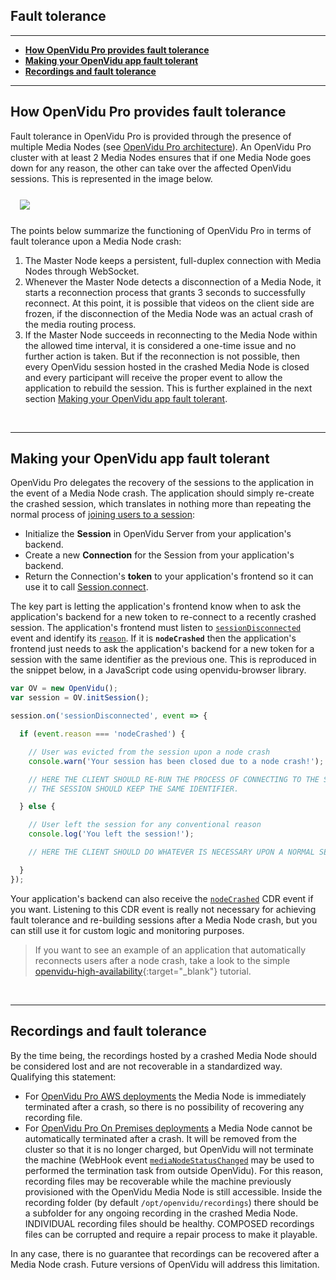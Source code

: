 <h2 id="section-title">Fault tolerance</h2>
<hr>

- **[How OpenVidu Pro provides fault tolerance](#how-openvidu-pro-provides-fault-tolerance)**
- **[Making your OpenVidu app fault tolerant](#making-your-openvidu-app-fault-tolerant)**
- **[Recordings and fault tolerance](#recordings-and-fault-tolerance)**

---

## How OpenVidu Pro provides fault tolerance

Fault tolerance in OpenVidu Pro is provided through the presence of multiple Media Nodes (see [OpenVidu Pro architecture](openvidu-pro/scalability/#openvidu-pro-architecture)). An OpenVidu Pro cluster with at least 2 Media Nodes ensures that if one Media Node goes down for any reason, the other can take over the affected OpenVidu sessions. This is represented in the image below.

<div class="row">
    <div class="pro-gallery" style="margin: 25px 15px 25px 15px">
        <a data-fancybox="gallery-pro1" href="img/docs/openvidu-pro/fault-tolerance.png" data-caption='If the Media Node hosting "Session 1" crashes, a healthy Media Node can take over it. The application can re-create "Session 1" and clients may reconnect to it'><img class="img-responsive" style="margin: auto; max-height: 480px; transform: translateZ(0);" src="img/docs/openvidu-pro/fault-tolerance.png"/></a>
    </div>
</div>

The points below summarize the functioning of OpenVidu Pro in terms of fault tolerance upon a Media Node crash:

1. The Master Node keeps a persistent, full-duplex connection with Media Nodes through WebSocket.
2. Whenever the Master Node detects a disconnection of a Media Node, it starts a reconnection process that grants 3 seconds to successfully reconnect. At this point, it is possible that videos on the client side are frozen, if the disconnection of the Media Node was an actual crash of the media routing process.
3. If the Master Node succeeds in reconnecting to the Media Node within the allowed time interval, it is considered a one-time issue and no further action is taken. But if the reconnection is not possible, then every OpenVidu session hosted in the crashed Media Node is closed and every participant will receive the proper event to allow the application to rebuild the session. This is further explained in the next section [Making your OpenVidu app fault tolerant](#making-your-openvidu-app-fault-tolerant).

<br>

---

## Making your OpenVidu app fault tolerant

OpenVidu Pro delegates the recovery of the sessions to the application in the event of a Media Node crash. The application should simply re-create the crashed session, which translates in nothing more than repeating the normal process of [joining users to a session](cheatsheet/join-session/):

- Initialize the **Session** in OpenVidu Server from your application's backend.
- Create a new **Connection** for the Session from your application's backend.
- Return the Connection's **token** to your application's frontend so it can use it to call [Session.connect](api/openvidu-browser/classes/Session.html#connect).

The key part is letting the application's frontend know when to ask the application's backend for a new token to re-connect to a recently crashed session. The application's frontend must listen to [`sessionDisconnected`](api/openvidu-browser/interfaces/SessionEventMap.html#sessionDisconnected) event and identify its [`reason`](api/openvidu-browser/classes/SessionDisconnectedEvent.html#reason). If it is **`nodeCrashed`** then the application's frontend just needs to ask the application's backend for a new token for a session with the same identifier as the previous one. This is reproduced in the snippet below, in a JavaScript code using openvidu-browser library.

```javascript
var OV = new OpenVidu();
var session = OV.initSession();

session.on('sessionDisconnected', event => {

  if (event.reason === 'nodeCrashed') {

    // User was evicted from the session upon a node crash
    console.warn('Your session has been closed due to a node crash!');

    // HERE THE CLIENT SHOULD RE-RUN THE PROCESS OF CONNECTING TO THE SESSION AS NORMAL.
    // THE SESSION SHOULD KEEP THE SAME IDENTIFIER.

  } else {

    // User left the session for any conventional reason
    console.log('You left the session!');

    // HERE THE CLIENT SHOULD DO WHATEVER IS NECESSARY UPON A NORMAL SESSION CLOSURE.

  }
});
```

Your application's backend can also receive the [`nodeCrashed`](reference-docs/openvidu-server-cdr/#nodecrashed) CDR event if you want. Listening to this CDR event is really not necessary for achieving fault tolerance and re-building sessions after a Media Node crash, but you can still use it for custom logic and monitoring purposes.

> If you want to see an example of an application that automatically reconnects users after a node crash, take a look to the simple [openvidu-high-availability](https://github.com/OpenVidu/openvidu-high-availability){:target="_blank"} tutorial.

<br>

---

## Recordings and fault tolerance

By the time being, the recordings hosted by a crashed Media Node should be considered lost and are not recoverable in a standardized way. Qualifying this statement:

- For [OpenVidu Pro AWS deployments](deployment/pro/aws/) the Media Node is immediately terminated after a crash, so there is no possibility of recovering any recording file.
- For [OpenVidu Pro On Premises deployments](deployment/pro/on-premises/) a Media Node cannot be automatically terminated after a crash. It will be removed from the cluster so that it is no longer charged, but OpenVidu will not terminate the machine (WebHook event [`mediaNodeStatusChanged`](reference-docs/openvidu-server-cdr/#medianodestatuschanged) may be used to performed the termination task from outside OpenVidu). For this reason, recording files may be recoverable while the machine previously provisioned with the OpenVidu Media Node is still accessible. Inside the recording folder (by default `/opt/openvidu/recordings`) there should be a subfolder for any ongoing recording in the crashed Media Node. INDIVIDUAL recording files should be healthy. COMPOSED recordings files can be corrupted and require a repair process to make it playable.

In any case, there is no guarantee that recordings can be recovered after a Media Node crash. Future versions of OpenVidu will address this limitation.

<br>

<link rel="stylesheet" href="https://cdnjs.cloudflare.com/ajax/libs/fancybox/3.1.20/jquery.fancybox.min.css" />
<script src="https://cdnjs.cloudflare.com/ajax/libs/fancybox/3.1.20/jquery.fancybox.min.js"></script>
<script>
  $().fancybox({
    selector : '[data-fancybox]',
    infobar : true,
    arrows : false,
    loop: true,
    protect: true,
    transitionEffect: 'slide',
    buttons : [
        'close'
    ],
    clickOutside : 'close',
    clickSlide   : 'close',
  });
</script>
